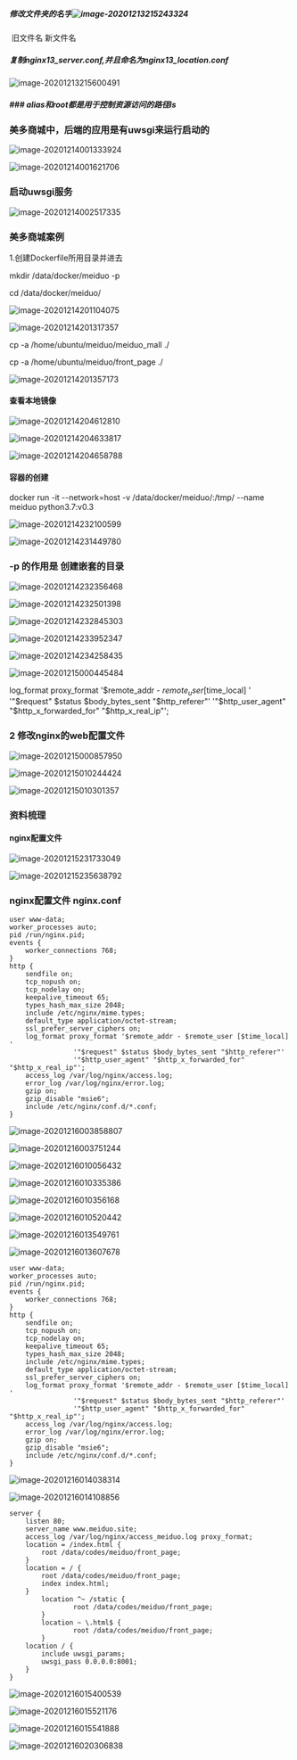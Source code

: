 ##### 修改文件夹的名字![image-20201213215243324](../images/image-20201213215243324.png)

​																			旧文件名       			 新文件名

#####  复制nginx13_server.conf,并且命名为nginx13_location.conf 

![image-20201213215600491](../images/image-20201213215600491.png)

##### ### alias和root都是用于控制资源访问的路径ls

 

### 美多商城中，后端的应用是有uwsgi来运行启动的

![image-20201214001333924](../images/image-20201214001333924.png)

![image-20201214001621706](../images/image-20201214001621706.png)

### 启动uwsgi服务

![image-20201214002517335](../images/image-20201214002517335.png)

### 美多商城案例

1.创建Dockerfile所用目录并进去

mkdir /data/docker/meiduo -p

 cd /data/docker/meiduo/

![image-20201214201104075](../images/image-20201214201104075.png)

![image-20201214201317357](../images/image-20201214201317357.png)

cp -a /home/ubuntu/meiduo/meiduo_mall ./

cp -a /home/ubuntu/meiduo/front_page ./

![image-20201214201357173](../images/image-20201214201357173.png)

#### 查看本地镜像

![image-20201214204612810](../images/image-20201214204612810.png)

![image-20201214204633817](../images/image-20201214204633817.png)

![image-20201214204658788](../images/image-20201214204658788.png)

#### 容器的创建

docker run -it --network=host -v /data/docker/meiduo/:/tmp/ --name meiduo python3.7:v0.3

![image-20201214232100599](../images/image-20201214232100599.png)

![image-20201214231449780](../images/image-20201214231449780.png)

 ### -p 的作用是 创建嵌套的目录

![image-20201214232356468](../images/image-20201214232356468.png)

![image-20201214232501398](../images/image-20201214232501398.png)

![image-20201214232845303](../images/image-20201214232845303.png)

![image-20201214233952347](../images/image-20201214233952347.png)

![image-20201214234258435](../images/image-20201214234258435.png)

![image-20201215000445484](../images/image-20201215000445484.png)

log_format proxy_format '$remote_addr - $remote_user [$time_local] ' '"$request" $status $body_bytes_sent "$http_referer"' '"$http_user_agent" "$http_x_forwarded_for" "$http_x_real_ip"';

### 2 修改nginx的web配置文件

![image-20201215000857950](../images/image-20201215000857950.png)

![image-20201215010244424](../images/image-20201215010244424.png)

![image-20201215010301357](../images/image-20201215010301357.png)

### 资料梳理

#### nginx配置文件

![image-20201215231733049](../images/image-20201215231733049.png)

![image-20201215235638792](../images/image-20201215235638792.png)

### nginx配置文件 nginx.conf

```
user www-data;
worker_processes auto;
pid /run/nginx.pid;
events {
	worker_connections 768;
}
http {
	sendfile on;
	tcp_nopush on;
	tcp_nodelay on;
	keepalive_timeout 65;
	types_hash_max_size 2048;
	include /etc/nginx/mime.types;
	default_type application/octet-stream;
	ssl_prefer_server_ciphers on;
	log_format proxy_format '$remote_addr - $remote_user [$time_local] '
                '"$request" $status $body_bytes_sent "$http_referer"'
                '"$http_user_agent" "$http_x_forwarded_for" "$http_x_real_ip"';
	access_log /var/log/nginx/access.log;
	error_log /var/log/nginx/error.log;
	gzip on;
	gzip_disable "msie6";
	include /etc/nginx/conf.d/*.conf;
}
```

![image-20201216003858807](../images/image-20201216003858807.png)

![image-20201216003751244](../images/image-20201216003751244.png)

![image-20201216010056432](../images/image-20201216010056432.png)

![image-20201216010335386](../images/image-20201216010335386.png)

![image-20201216010356168](../images/image-20201216010356168.png)

![image-20201216010520442](../images/image-20201216010520442.png)

![image-20201216013549761](../images/image-20201216013549761.png)

![image-20201216013607678](../images/image-20201216013607678.png)

```
user www-data;
worker_processes auto;
pid /run/nginx.pid;
events {
	worker_connections 768;
}
http {
	sendfile on;
	tcp_nopush on;
	tcp_nodelay on;
	keepalive_timeout 65;
	types_hash_max_size 2048;
	include /etc/nginx/mime.types;
	default_type application/octet-stream;
	ssl_prefer_server_ciphers on;
	log_format proxy_format '$remote_addr - $remote_user [$time_local] '
                '"$request" $status $body_bytes_sent "$http_referer"'
                '"$http_user_agent" "$http_x_forwarded_for" "$http_x_real_ip"';
	access_log /var/log/nginx/access.log;
	error_log /var/log/nginx/error.log;
	gzip on;
	gzip_disable "msie6";
	include /etc/nginx/conf.d/*.conf;
}
```



![image-20201216014038314](../images/image-20201216014038314.png)

![image-20201216014108856](../images/image-20201216014108856.png)

```
server {
	listen 80;
	server_name www.meiduo.site;
	access_log /var/log/nginx/access_meiduo.log proxy_format;
 	location = /index.html {
		root /data/codes/meiduo/front_page;
	}
	location = / {
		root /data/codes/meiduo/front_page;
		index index.html;
	}
        location ^~ /static {
                root /data/codes/meiduo/front_page;
        }
        location ~ \.html$ {
                root /data/codes/meiduo/front_page;
        }
	location / {
		include uwsgi_params;
		uwsgi_pass 0.0.0.0:8001;
	}
}

```

![image-20201216015400539](../images/image-20201216015400539.png)

![image-20201216015521176](../images/image-20201216015521176.png)

![image-20201216015541888](../images/image-20201216015541888.png)

![image-20201216020306838](../images/image-20201216020306838.png)